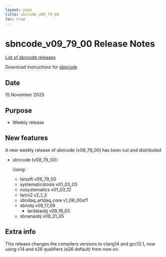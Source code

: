 ```yaml
---
layout: page
title: sbncode_v09_79_00
toc: true
---
```


sbncode_v09_79_00 Release Notes
=======================================================================================

[List of sbncode releases](https://sbnsoftware.github.io/AnalysisInfrastructure/ReleaseManagement/Releases/List_of_SBN_code_releases)

Download instructions for [sbncode]()

Date
---------------------------------------------------
15 November 2023

Purpose
---------------------------------------------------
* Weekly release

New features
---------------------------------------------------
A new weekly release of sbncode (v09_79_00) has been cut and distributed

* sbncode (v09_79_00):
  
  Using:
  * larsoft         v09_79_00
  * systematicstools        v01_03_03
  * nusystematics           v01_03_12
  * larcv2                  v2_1_3
  * sbndaq_artdaq_core      v1_08_00of1
  * sbnobj                  v09_17_09
    * lardataobj v09_16_03 
  * sbnanaobj               v09_21_05


Extra info
---------------------------------------------------
This release changes the compilers versions to clang14 and gcc12.1, now using c14 and e26 qualifiers (e26 default) from now on.
